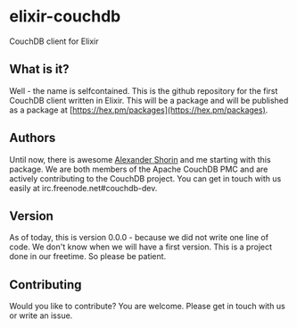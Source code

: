 elixir-couchdb
==============

CouchDB client for Elixir

What is it?
-----------

Well - the name is selfcontained. This is the github repository for the first CouchDB client written in Elixir. This will be a package and will be published as a package at [https://hex.pm/packages](https://hex.pm/packages).

Authors
-------

Until now, there is awesome [Alexander Shorin](https://github.com/kxepal) and me starting with this package. We are both members of the Apache CouchDB PMC and are actively contributing to the CouchDB project. You can get in touch with us easily at irc.freenode.net#couchdb-dev. 

Version
-------

As of today, this is version 0.0.0 - because we did not write one line of code. We don't know when we will have a first version. This is a project done in our freetime. So please be patient.

Contributing
------------

Would you like to contribute? You are welcome. Please get in touch with us or write an issue.

